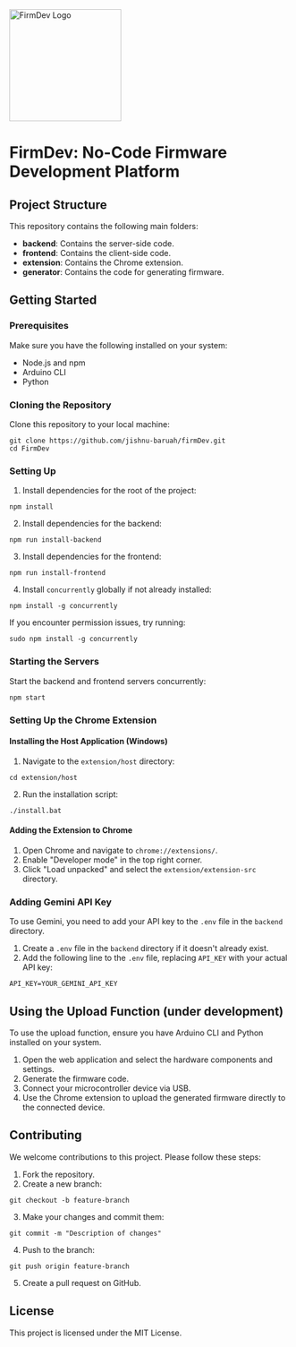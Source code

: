 <div>
  <img src="./logo.jpg" alt="FirmDev Logo" width="200" height="200">
  <h1>FirmDev: No-Code Firmware Development Platform</h1>

  <h2>Project Structure</h2>

  <p>This repository contains the following main folders:</p>

  <ul>
    <li><strong>backend</strong>: Contains the server-side code.</li>
    <li><strong>frontend</strong>: Contains the client-side code.</li>
    <li><strong>extension</strong>: Contains the Chrome extension.</li>
    <li><strong>generator</strong>: Contains the code for generating firmware.</li>
  </ul>

  <h2>Getting Started</h2>

  <h3>Prerequisites</h3>

  <p>Make sure you have the following installed on your system:</p>

  <ul>
    <li>Node.js and npm</li>
    <li>Arduino CLI</li>
    <li>Python</li>
  </ul>

  <h3>Cloning the Repository</h3>

  <p>Clone this repository to your local machine:</p>

  <pre><code>git clone https://github.com/jishnu-baruah/firmDev.git
cd FirmDev
</code></pre>

  <h3>Setting Up</h3>

  <ol>
    <li>Install dependencies for the root of the project:</li>
  </ol>

  <pre><code>npm install
</code></pre>

  <ol start="2">
    <li>Install dependencies for the backend:</li>
  </ol>

  <pre><code>npm run install-backend
</code></pre>

  <ol start="3">
    <li>Install dependencies for the frontend:</li>
  </ol>

  <pre><code>npm run install-frontend
</code></pre>

  <ol start="4">
    <li>Install <code>concurrently</code> globally if not already installed:</li>
  </ol>

  <pre><code>npm install -g concurrently
</code></pre>

  <p>If you encounter permission issues, try running:</p>

  <pre><code>sudo npm install -g concurrently
</code></pre>

  <h3>Starting the Servers</h3>

  <p>Start the backend and frontend servers concurrently:</p>

  <pre><code>npm start
</code></pre>

  <h3>Setting Up the Chrome Extension</h3>

  <h4>Installing the Host Application (Windows)</h4>

  <ol>
    <li>Navigate to the <code>extension/host</code> directory:</li>
  </ol>

  <pre><code>cd extension/host
</code></pre>

  <ol start="2">
    <li>Run the installation script:</li>
  </ol>

  <pre><code>./install.bat
</code></pre>

  <h4>Adding the Extension to Chrome</h4>

  <ol>
    <li>Open Chrome and navigate to <code>chrome://extensions/</code>.</li>
    <li>Enable "Developer mode" in the top right corner.</li>
    <li>Click "Load unpacked" and select the <code>extension/extension-src</code> directory.</li>
  </ol>

  <h3>Adding Gemini API Key</h3>

  <p>To use Gemini, you need to add your API key to the <code>.env</code> file in the <code>backend</code> directory.</p>

  <ol>
    <li>Create a <code>.env</code> file in the <code>backend</code> directory if it doesn't already exist.</li>
    <li>Add the following line to the <code>.env</code> file, replacing <code>API_KEY</code> with your actual API key:</li>
  </ol>

  <pre><code>API_KEY=YOUR_GEMINI_API_KEY
</code></pre>

  <h2>Using the Upload Function (under development)</h2>

  <p>To use the upload function, ensure you have Arduino CLI and Python installed on your system.</p>

  <ol>
    <li>Open the web application and select the hardware components and settings.</li>
    <li>Generate the firmware code.</li>
    <li>Connect your microcontroller device via USB.</li>
    <li>Use the Chrome extension to upload the generated firmware directly to the connected device.</li>
  </ol>

  <h2>Contributing</h2>

  <p>We welcome contributions to this project. Please follow these steps:</p>

  <ol>
    <li>Fork the repository.</li>
    <li>Create a new branch:</li>
  </ol>

  <pre><code>git checkout -b feature-branch
</code></pre>

  <ol start="3">
    <li>Make your changes and commit them:</li>
  </ol>

  <pre><code>git commit -m "Description of changes"
</code></pre>

  <ol start="4">
    <li>Push to the branch:</li>
  </ol>

  <pre><code>git push origin feature-branch
</code></pre>

  <ol start="5">
    <li>Create a pull request on GitHub.</li>
  </ol>

  <h2>License</h2>

  <p>This project is licensed under the MIT License.</p>
</div>
